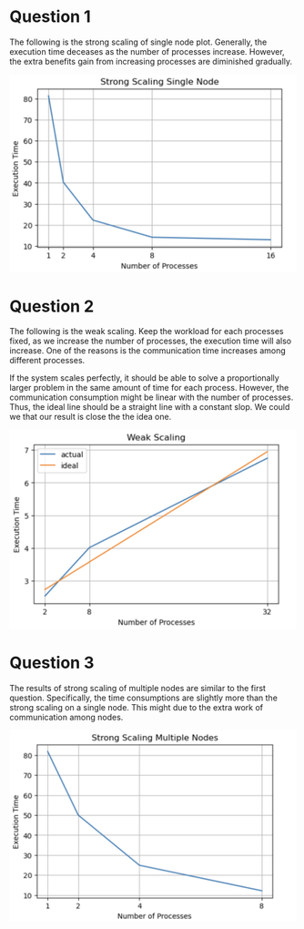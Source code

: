 # Question 1

The following is the strong scaling of single node plot. Generally, the execution time deceases as the number of processes increase. However, the extra benefits gain from increasing processes are diminished gradually.

<img src="q1plot.png" alt="image-20230422142527193" style="zoom:50%;" />

# Question 2

The following is the weak scaling. Keep the workload for each processes fixed, as we increase the number of processes, the execution time will also increase. One of the reasons is the communication time increases among different processes.

If the system scales perfectly, it should be able to solve a proportionally larger problem in the same amount of time for each process. However, the communication consumption might be linear with the number of processes. Thus, the ideal line should be a straight line with a constant slop. We could we that our result is close the the idea one.

<img src="q2plot.png" alt="image-20230422144142096" style="zoom:50%;" />

# Question 3

The results of strong scaling of multiple nodes are similar to the first question. Specifically, the time consumptions are slightly more than the strong scaling on a single node. This might due to the extra work of communication among nodes.

<img src="q3plot.png" alt="image-20230422144303630" style="zoom:50%;" />
